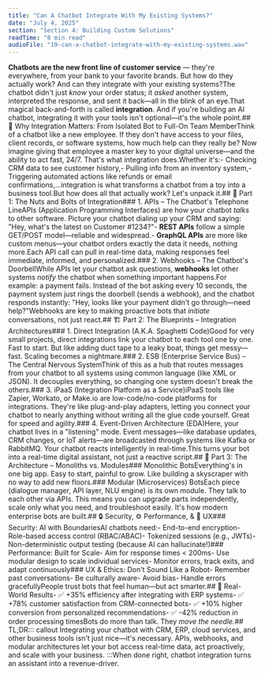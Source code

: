 ```yaml
---
title: "Can A Chatbot Integrate With My Existing Systems?"
date: "July 4, 2025"
section: "Section 4: Building Custom Solutions"
readTime: "8 min read"
audioFile: "19-can-a-chatbot-integrate-with-my-existing-systems.wav"
---
```


**Chatbots are the new front line of customer service** — they're everywhere, from your bank to your favorite brands. But how do they actually work? And can they integrate with your existing systems?The chatbot didn't just *know* your order status; it *asked* another system, interpreted the response, and sent it back—all in the blink of an eye.That magical back-and-forth is called **integration**. And if you're building an AI chatbot, integrating it with your tools isn't optional—it's the whole point.## 🧩 Why Integration Matters: From Isolated Bot to Full-On Team MemberThink of a chatbot like a new employee. If they don't have access to your files, client records, or software systems, how much help can they really be? Now imagine giving that employee a master key to your digital universe—and the ability to act fast, 24/7. That's what integration does.Whether it's:- Checking CRM data to see customer history,- Pulling info from an inventory system,- Triggering automated actions like refunds or email confirmations,...integration is what transforms a chatbot from a toy into a business tool.But how does all that actually work? Let's unpack it.## 🔧 Part 1: The Nuts and Bolts of Integration### 1. APIs – The Chatbot's Telephone LineAPIs (Application Programming Interfaces) are how your chatbot *talks* to other software. Picture your chatbot dialing up your CRM and saying: "Hey, what's the latest on Customer #1234?"- **REST APIs** follow a simple GET/POST model—reliable and widespread.- **GraphQL APIs** are more like custom menus—your chatbot orders exactly the data it needs, nothing more.Each API call can pull in real-time data, making responses feel immediate, informed, and personalized.### 2. Webhooks – The Chatbot's DoorbellWhile APIs let your chatbot ask questions, **webhooks** let other systems *notify* the chatbot when something important happens.For example: a payment fails. Instead of the bot asking every 10 seconds, the payment system just rings the doorbell (sends a webhook), and the chatbot responds instantly: "Hey, looks like your payment didn't go through—need help?"Webhooks are key to making proactive bots that *initiate* conversations, not just react.## 🏗️ Part 2: The Blueprints – Integration Architectures### 1. Direct Integration (A.K.A. Spaghetti Code)Good for very small projects, direct integrations link your chatbot to each tool one by one. Fast to start. But like adding duct tape to a leaky boat, things get messy—fast. Scaling becomes a nightmare.### 2. ESB (Enterprise Service Bus) – The Central Nervous SystemThink of this as a hub that routes messages from your chatbot to all systems using common language (like XML or JSON). It decouples everything, so changing one system doesn't break the others.### 3. iPaaS (Integration Platform as a Service)iPaaS tools like Zapier, Workato, or Make.io are low-code/no-code platforms for integrations. They're like plug-and-play adapters, letting you connect your chatbot to nearly anything without writing all the glue code yourself. Great for speed and agility.### 4. Event-Driven Architecture (EDA)Here, your chatbot lives in a "listening" mode. Event messages—like database updates, CRM changes, or IoT alerts—are broadcasted through systems like Kafka or RabbitMQ. Your chatbot reacts intelligently in real-time.This turns your bot into a real-time digital assistant, not just a reactive script.## 🧱 Part 3: The Architecture – Monoliths vs. Modules### Monolithic BotsEverything's in one big app. Easy to start, painful to grow. Like building a skyscraper with no way to add new floors.### Modular (Microservices) BotsEach piece (dialogue manager, API layer, NLU engine) is its own module. They talk to each other via APIs. This means you can upgrade parts independently, scale only what you need, and troubleshoot easily. It's how modern enterprise bots are built.## 🔒 Security, ⚙️ Performance, & 🤖 UX### Security: AI with BoundariesAI chatbots need:- End-to-end encryption- Role-based access control (RBAC/ABAC)- Tokenized sessions (e.g., JWTs)- Non-deterministic output testing (because AI can hallucinate!)### Performance: Built for Scale- Aim for response times < 200ms- Use modular design to scale individual services- Monitor errors, track exits, and adapt continuously### UX & Ethics: Don't Sound Like a Robot- Remember past conversations- Be culturally aware- Avoid bias- Handle errors gracefullyPeople trust bots that feel human—but act smarter.## 🚀 Real-World Results- ✅ +35% efficiency after integrating with ERP systems- ✅ +78% customer satisfaction from CRM-connected bots- ✅ +10% higher conversion from personalized recommendations- ✅ -42% reduction in order processing timesBots do more than talk. They *move the needle.*## TL;DR::: callout
Integrating your chatbot with CRM, ERP, cloud services, and other business tools isn't just nice—it's necessary. APIs, webhooks, and modular architectures let your bot access real-time data, act proactively, and scale with your business.
:::When done right, chatbot integration turns an assistant into a revenue-driver.
